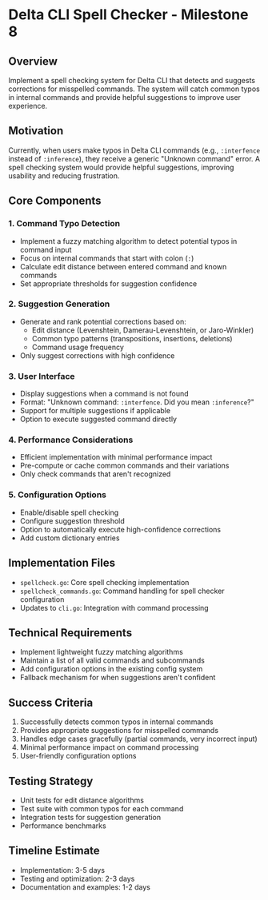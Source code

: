 # Delta CLI Spell Checker - Milestone 8

## Overview
Implement a spell checking system for Delta CLI that detects and suggests corrections for misspelled commands. The system will catch common typos in internal commands and provide helpful suggestions to improve user experience.

## Motivation
Currently, when users make typos in Delta CLI commands (e.g., `:interfence` instead of `:inference`), they receive a generic "Unknown command" error. A spell checking system would provide helpful suggestions, improving usability and reducing frustration.

## Core Components

### 1. Command Typo Detection
- Implement a fuzzy matching algorithm to detect potential typos in command input
- Focus on internal commands that start with colon (`:`)
- Calculate edit distance between entered command and known commands
- Set appropriate thresholds for suggestion confidence

### 2. Suggestion Generation
- Generate and rank potential corrections based on:
  - Edit distance (Levenshtein, Damerau-Levenshtein, or Jaro-Winkler)
  - Common typo patterns (transpositions, insertions, deletions)
  - Command usage frequency
- Only suggest corrections with high confidence

### 3. User Interface
- Display suggestions when a command is not found
- Format: "Unknown command: `:interfence`. Did you mean `:inference`?"
- Support for multiple suggestions if applicable
- Option to execute suggested command directly

### 4. Performance Considerations
- Efficient implementation with minimal performance impact
- Pre-compute or cache common commands and their variations
- Only check commands that aren't recognized

### 5. Configuration Options
- Enable/disable spell checking
- Configure suggestion threshold
- Option to automatically execute high-confidence corrections
- Add custom dictionary entries

## Implementation Files
- `spellcheck.go`: Core spell checking implementation
- `spellcheck_commands.go`: Command handling for spell checker configuration
- Updates to `cli.go`: Integration with command processing

## Technical Requirements
- Implement lightweight fuzzy matching algorithms
- Maintain a list of all valid commands and subcommands
- Add configuration options in the existing config system
- Fallback mechanism for when suggestions aren't confident

## Success Criteria
1. Successfully detects common typos in internal commands
2. Provides appropriate suggestions for misspelled commands
3. Handles edge cases gracefully (partial commands, very incorrect input)
4. Minimal performance impact on command processing
5. User-friendly configuration options

## Testing Strategy
- Unit tests for edit distance algorithms
- Test suite with common typos for each command
- Integration tests for suggestion generation
- Performance benchmarks

## Timeline Estimate
- Implementation: 3-5 days
- Testing and optimization: 2-3 days
- Documentation and examples: 1-2 days